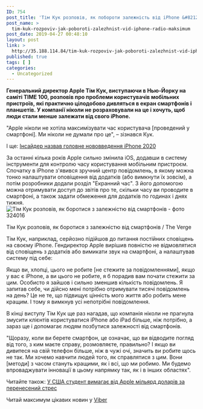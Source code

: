 ```yaml
---
ID: 754
post_title: 'Тім Кук розповів, як побороти залежність від iPhone &#8212; Радіо МАКСИМУМ'
post_name: >
  tim-kuk-rozpoviv-jak-poboroti-zalezhnist-vid-iphone-radio-maksimum
post_date: 2019-04-27 00:48:10
layout: post
link: >
  http://35.188.114.84/tim-kuk-rozpoviv-jak-poboroti-zalezhnist-vid-iphone-radio-maksimum/
published: true
tags: [ ]
categories:
  - Uncategorized
---
```

<p class="subtitle"><strong>Генеральний директор Apple Тім Кук, виступаючи в Нью-Йорку на саміті TIME 100, розповів про проблеми користувачів мобільних пристроїв, які практично цілодобово дивляться в екран смартфонів і планшетів. У компанії ніколи не розраховували на це і хочуть, щоб люди стали менше залежати від свого iPhone.</strong></p>
"Apple ніколи не хотіла максимізувати час користувача [проведений у смартфоні]. Ми ніколи не думали про це", – зізнався Кук.
<p class="read-also">І ще: <a data-url="https://maximum.fm/insajder-nazvav-golovne-novovvedennya-iphone-2020_n159300" class="ajaxLink" href="https://maximum.fm/insajder-nazvav-golovne-novovvedennya-iphone-2020_n159300">Інсайдер назвав головне нововведення iPhone 2020</a></p>
За останні кілька років Apple сильно змінила iOS, додавши в систему інструменти для контролю часу користування мобільним пристроєм. Спочатку в iPhone з'явився зручний центр повідомлень, в якому можна тонко налаштувати оповіщення від додатків (або вимкнути їх зовсім), а потім розробники додали розділ "Екранний час". З його допомогою можна отримувати доступ до звітів про те, скільки часу ви проводите в смартфоні, а також задати обмеження для додатків по годинах і днях тижня.
<div class="news-photo" readability="9"><img alt="Тім Кук розповів, як боротися з залежністю від смартфонів - фото 324016" media-alt="324016" title="Тім Кук розповів, як боротися з залежністю від смартфонів - 324016" src="https://maximum.fm/uploads/640w_DIR/media_news/2019/04/5cc1e03cbdc53833114001.jpg" data-ratio="0.67">

Тім Кук розповів, як боротися з залежністю від смартфонів / The Verge

</div>
Тім Кук, наприклад, серйозно підійшов до питання постійних сповіщень на своєму iPhone. Гендиректор Apple вирішив повністю не відмовлятися від сповіщень з додатків або вимикати звук на смартфоні, а налаштував систему під себе:
<p class="quote">Якщо ви, хлопці, цього не робите [не стежите за повідомленнями], якщо у вас є iPhone, а ви цього не робите, я б порадив вам почати стежити за цим. Особисто я зайшов і сильно зменшив кількість повідомлень. Я запитав себе, чи дійсно мені потрібно отримувати тисячі повідомлень на день? Це не те, що підвищує цінність мого життя або робить мене кращим. І тому я вимкнув усі непотрібні повідомлення.</p>
В кінці виступу Тім Кук ще раз нагадав, що компанія ніколи не прагнула змусити клієнтів користуватися iPhone або iPad більше, ніж потрібно, а зараз ще і допомагає людям позбутися залежності від смартфонів.

"Щоразу, коли ви берете смартфон, це означає, що ви відводите погляд від того, з ким маєте справу, розмовляєте, правильно? І якщо ви дивитеся на свій телефон більше, ніж в чужі очі, значить ви робите щось не так. Ми хочемо навчити людей того, як справлятися з цим. Вони [методи] з часом стануть кращими, як і всі, що ми робимо. Ми будемо впроваджувати інновації в цьому напрямку так, як і в інших областях".
<p class="read-also">Читайте також: <a data-url="https://maximum.fm/u-ssha-student-vimagaye-vid-apple-milyard-dolariv-za-perenesenij-stres_n159350" class="ajaxLink" href="https://maximum.fm/u-ssha-student-vimagaye-vid-apple-milyard-dolariv-za-perenesenij-stres_n159350">У США студент вимагає від Apple мільярд доларів за перенесений стрес</a></p>

<div class="follow-us-under-news" readability="6.4354838709677">Читай максимум цікавих новин у <a href="https://viber.com/maximumfmua/" target="_blank" rel="noopener noreferrer">Viber</a></div>